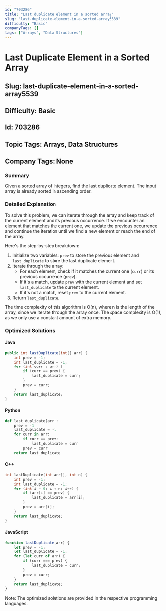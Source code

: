 ```yaml
---
id: "703286"
title: "Last duplicate element in a sorted array"
slug: "last-duplicate-element-in-a-sorted-array5539"
difficulty: "Basic"
companyTags: []
tags: ["Arrays", "Data Structures"]
---
```


# Last Duplicate Element in a Sorted Array

## Slug: last-duplicate-element-in-a-sorted-array5539
## Difficulty: Basic
## Id: 703286
## Topic Tags: Arrays, Data Structures
## Company Tags: None

### Summary
Given a sorted array of integers, find the last duplicate element. The input array is already sorted in ascending order.

### Detailed Explanation

To solve this problem, we can iterate through the array and keep track of the current element and its previous occurrence. If we encounter an element that matches the current one, we update the previous occurrence and continue the iteration until we find a new element or reach the end of the array.

Here's the step-by-step breakdown:

1. Initialize two variables: `prev` to store the previous element and `last_duplicate` to store the last duplicate element.
2. Iterate through the array:
	* For each element, check if it matches the current one (`curr`) or its previous occurrence (`prev`).
	* If it's a match, update `prev` with the current element and set `last_duplicate` to the current element.
	* If it's not a match, reset `prev` to the current element.
3. Return `last_duplicate`.

The time complexity of this algorithm is O(n), where n is the length of the array, since we iterate through the array once. The space complexity is O(1), as we only use a constant amount of extra memory.

### Optimized Solutions

#### Java
```java
public int lastDuplicate(int[] arr) {
    int prev = -1;
    int last_duplicate = -1;
    for (int curr : arr) {
        if (curr == prev) {
            last_duplicate = curr;
        }
        prev = curr;
    }
    return last_duplicate;
}
```

#### Python
```python
def last_duplicate(arr):
    prev = -1
    last_duplicate = -1
    for curr in arr:
        if curr == prev:
            last_duplicate = curr
        prev = curr
    return last_duplicate
```

#### C++
```cpp
int lastDuplicate(int arr[], int n) {
    int prev = -1;
    int last_duplicate = -1;
    for (int i = 0; i < n; i++) {
        if (arr[i] == prev) {
            last_duplicate = arr[i];
        }
        prev = arr[i];
    }
    return last_duplicate;
}
```

#### JavaScript
```javascript
function lastDuplicate(arr) {
    let prev = -1;
    let last_duplicate = -1;
    for (let curr of arr) {
        if (curr === prev) {
            last_duplicate = curr;
        }
        prev = curr;
    }
    return last_duplicate;
}
```

Note: The optimized solutions are provided in the respective programming languages.